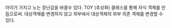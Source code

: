 아이가 가지고 노는 장난감을 바꿀수 있다.
TOY (추상화) 클래스를 통해 자식 객체를 만듬으로써.
대상객체를 변경하지 않고 외부에서 대상객체의 외부 의존 객체를 변경할 수 있다.
